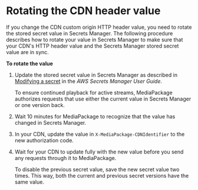 # Rotating the CDN header value<a name="cdn-auth-rotate"></a>

If you change the CDN custom origin HTTP header value, you need to rotate the stored secret value in Secrets Manager\. The following procedure describes how to rotate your value in Secrets Manager to make sure that your CDN's HTTP header value and the Secrets Manager stored secret value are in sync\.

**To rotate the value**

1. Update the stored secret value in Secrets Manager as described in [Modifying a secret](https://docs.aws.amazon.com/secretsmanager/latest/userguide/manage_update-secret.html) in the *AWS Secrets Manager User Guide*\.

   To ensure continued playback for active streams, MediaPackage authorizes requests that use either the current value in Secrets Manager or one version back\.

1. Wait 10 minutes for MediaPackage to recognize that the value has changed in Secrets Manager\.

1. In your CDN, update the value in `X-MediaPackage-CDNIdentifier` to the new authorization code\.

1. Wait for your CDN to update fully with the new value before you send any requests through it to MediaPackage\.

   To disable the previous secret value, save the new secret value two times\. This way, both the current and previous secret versions have the same value\.